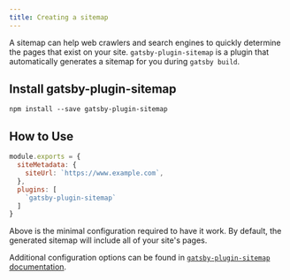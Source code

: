 ```yaml
---
title: Creating a sitemap
---
```


A sitemap can help web crawlers and search engines to quickly determine the pages that exist on your site. `gatsby-plugin-sitemap` is a plugin that automatically generates a sitemap for you during `gatsby build`.

## Install gatsby-plugin-sitemap

`npm install --save gatsby-plugin-sitemap`

## How to Use

```javascript{3,6}:title=gatsby-config.js
module.exports = {
  siteMetadata: {
	siteUrl: `https://www.example.com`,
  },
  plugins: [
    `gatsby-plugin-sitemap`
  ]
}
```

Above is the minimal configuration required to have it work. By default, the
generated sitemap will include all of your site's pages.

Additional configuration options can be found in [`gatsby-plugin-sitemap` documentation](https://www.gatsbyjs.org/packages/gatsby-plugin-sitemap).
